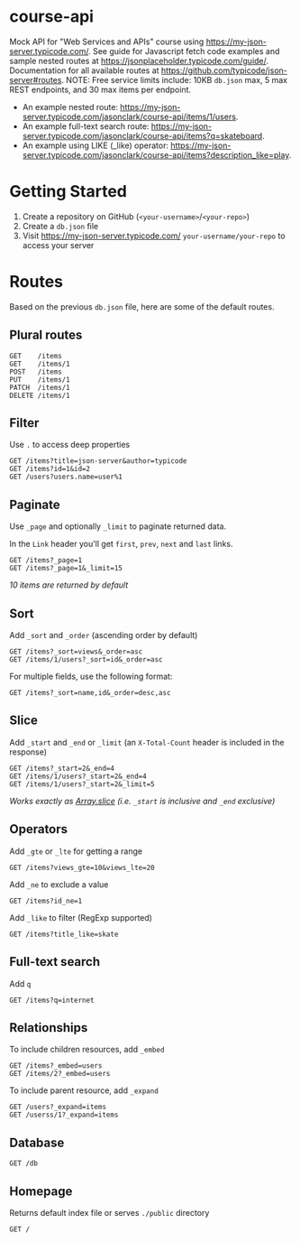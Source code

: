 # course-api
Mock API for "Web Services and APIs" course using https://my-json-server.typicode.com/. See guide for Javascript fetch code examples and sample nested routes at https://jsonplaceholder.typicode.com/guide/. Documentation for all available routes at https://github.com/typicode/json-server#routes. NOTE: Free service limits include: 10KB ```db.json``` max, 5 max REST endpoints, and 30 max items per endpoint.
- An example nested route: https://my-json-server.typicode.com/jasonclark/course-api/items/1/users. 
- An example full-text search route: https://my-json-server.typicode.com/jasonclark/course-api/items?q=skateboard. 
- An example using LIKE (_like) operator: https://my-json-server.typicode.com/jasonclark/course-api/items?description_like=play.

# Getting Started
1. Create a repository on GitHub (```<your-username>```/```<your-repo>```)
2. Create a ```db.json``` file
3. Visit https://my-json-server.typicode.com/ ```your-username/your-repo``` to access your server

# Routes

Based on the previous `db.json` file, here are some of the default routes.

## Plural routes

```
GET    /items
GET    /items/1
POST   /items
PUT    /items/1
PATCH  /items/1
DELETE /items/1
```

## Filter

Use `.` to access deep properties

```
GET /items?title=json-server&author=typicode
GET /items?id=1&id=2
GET /users?users.name=user%1
```

## Paginate

Use `_page` and optionally `_limit` to paginate returned data.

In the `Link` header you'll get `first`, `prev`, `next` and `last` links.


```
GET /items?_page=1
GET /items?_page=1&_limit=15
```

_10 items are returned by default_

## Sort

Add `_sort` and `_order` (ascending order by default)

```
GET /items?_sort=views&_order=asc
GET /items/1/users?_sort=id&_order=asc
```

For multiple fields, use the following format:

```
GET /items?_sort=name,id&_order=desc,asc
```

## Slice

Add `_start` and `_end` or `_limit` (an `X-Total-Count` header is included in the response)

```
GET /items?_start=2&_end=4
GET /items/1/users?_start=2&_end=4
GET /items/1/users?_start=2&_limit=5
```

_Works exactly as [Array.slice](https://developer.mozilla.org/en/docs/Web/JavaScript/Reference/Global_Objects/Array/slice) (i.e. `_start` is inclusive and `_end` exclusive)_

## Operators

Add `_gte` or `_lte` for getting a range

```
GET /items?views_gte=10&views_lte=20
```

Add `_ne` to exclude a value

```
GET /items?id_ne=1
```

Add `_like` to filter (RegExp supported)

```
GET /items?title_like=skate
```

## Full-text search

Add `q`

```
GET /items?q=internet
```

## Relationships

To include children resources, add `_embed`

```
GET /items?_embed=users
GET /items/2?_embed=users
```

To include parent resource, add `_expand`

```
GET /users?_expand=items
GET /userss/1?_expand=items
```

## Database

```
GET /db
```

## Homepage

Returns default index file or serves `./public` directory

```
GET /
```
